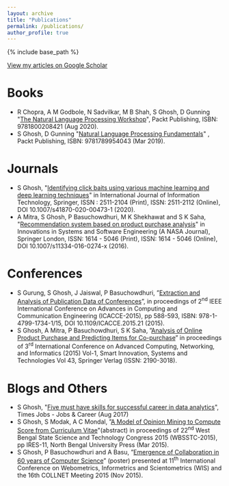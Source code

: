 ```yaml
---
layout: archive
title: "Publications"
permalink: /publications/
author_profile: true
---
```


{% include base_path %}

[View my articles on Google Scholar](https://scholar.google.com/citations?hl=en&user=7Jm4_McAAAAJ)

Books
=====
* R Chopra, A M Godbole, N Sadvilkar, M B Shah, S Ghosh,  D Gunning "[The Natural Language Processing Workshop](https://www.packtpub.com/product/the-natural-language-processing-workshop/9781800208421)",  Packt Publishing, ISBN: 9781800208421 (Aug 2020).
* S Ghosh,  D Gunning  "[Natural Language Processing Fundamentals](https://www.packtpub.com/big-data-and-business-intelligence/natural-language-processing-fundamentals)" , Packt Publishing, ISBN: 9781789954043 (Mar 2019).

Journals
========

* S Ghosh, "[Identifying click baits using various machine learning and deep learning techniques](https://doi.org/10.1007/s41870-020-00473-1)" in International Journal of Information Technology, Springer, ISSN : 2511-2104 (Print), ISSN: 2511-2112 (Online), DOI 10.1007/s41870-020-00473-1 (2020).
* A Mitra, S Ghosh, P Basuchowdhuri, M K Shekhawat and S K Saha, "[Recommendation system based on product purchase analysis](https://doi.org/10.1007/s11334-016-0274-x)" in Innovations in Systems and Software Engineering (A NASA Journal), Springer London, ISSN: 1614 - 5046 (Print), ISSN:  1614 - 5046 (Online), DOI 10.1007/s11334-016-0274-x (2016).

Conferences
===========
* S Gurung, S Ghosh, J Jaiswal, P Basuchowdhuri, ”[Extraction and Analysis of Publication Data of Conferences](https://doi.org/10.1109/ICACCE.2015.21)”, in proceedings of 2<sup>nd</sup> IEEE International Conference on Advances in Computing and Communication Engineering (ICACCE-2015), pp 588-593, ISBN: 978-1-4799-1734-1/15, DOI 10.1109/ICACCE.2015.21 (2015).
* S Ghosh, A Mitra, P Basuchowdhuri, S K Saha, ”[Analysis of Online Product Purchase and Predicting Items for Co-purchase](https://doi.org/10.1007/978-81-322-2538-6_60)”  in proceedings of 3<sup>rd</sup> International Conference on Advanced Computing, Networking, and Informatics (2015) Vol-1, Smart Innovation, Systems and Technologies Vol 43, Springer Verlag (ISSN: 2190-3018).

Blogs and Others
======
* S Ghosh, "[Five must have skills for successful career in data analytics](https://content.timesjobs.com/five-must-have-skills-to-build-successful-career-in-data-analytics/articleshow/59915559.cms)", Times Jobs - Jobs & Career (Aug 2017)
* S Ghosh, S Modak, A C Mondal, ”[A Model of Opinion Mining to Compute Score from Curriculum Vitae](https://www.slideshare.net/sohomg/new-nbu)"(abstract) in proceedings of 22<sup>nd</sup> West Bengal State Science and Technology Congress 2015 (WBSSTC-2015), pp IRES-11, North Bengal University Press (Mar 2015).
* S Ghosh, P Basuchowdhuri and A Basu, ”[Emergence of Collaboration in 60 years of Computer Science](https://www.slideshare.net/sohomg/emergence-of-collaboration-in-60-years-of-computer-science-wis-collnet-2015-poster)” (poster) presented at 11<sup>th</sup> International Conference on Webometrics, Informetrics and Scientometrics (WIS) and the 16th COLLNET Meeting 2015 (Nov 2015).


<!---
{% if author.googlescholar %}
  You can also find my articles on <u><a href="{{author.googlescholar}}">my Google Scholar profile</a>.</u>
{% endif %}
{% for post in site.publications reversed %}
  {% include archive-single.html %}
{% endfor %}
-->
